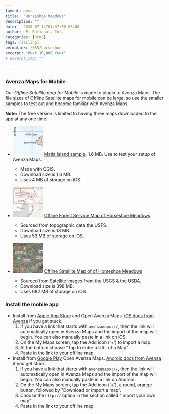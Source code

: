 ```yaml
---
layout: post
title:  "Horseshoe Meadows"
description: ""
date:   2020-07-14T01:37:00-08:00
author: ePi Rational, Inc.
categories: [htmc]
tags: [sailing]
permalink: /685/horseshoe
excerpt: "Over 10,000 feet"
# excerpt_img: ""

---
```



### Avenza Maps for Mobile

Our *Offline Satellite map for Mobile* is made to plugin to Avenza Maps.   The file sizes of Offline Satellite maps for mobile can be large, so use the smaller samples to test out and become familiar with Avenza Maps.

**Note:** The free version is limited to having three maps downloaded to the app at any one time.

* <img alt="Offline GeoPDF" src="/assets/img/avenza-matia.png" width="96" height="96" > [Matia Island sample](avenzamaps://s3-us-west-2.amazonaws.com/com.roblabs.yellow-dog/avenzamaps/tmp/ps/puget-sound-matia.tif), 1.6 MB.  Use to test your setup of Avenza Maps.
  * Made with QGIS.
  * Download size is 1.6 MB.
  * Uses 4 MB of storage on iOS.

* <img alt="Offline Forest Service" src="/assets/img/horseshoe-fstopo.png" width="96" height="96" > [Offline Forest Service Map of Horseshoe Meadows](avenzamaps://s3-us-west-2.amazonaws.com/com.roblabs.yellow-dog/avenzamaps/tmp/685/horseshoe-meadows-Forest-Service.tif)
  * Sourced from topographic data the USFS.
  * Download size is 18 MB.
  * Uses 53 MB of storage on iOS.

* <img alt="Offline Satellite" src="/assets/img/horseshoe-ortho.png" width="96" height="96" > [Offline Satellite Map of of Horseshoe Meadows](avenzamaps://s3-us-west-2.amazonaws.com/com.roblabs.yellow-dog/avenzamaps/tmp/685/horseshoe-meadows-Satellite.tif)
  * Sourced from Satellite images from the USGS & the USDA.
  * Download size is 398 MB.
  * Uses 682 MB of storage on iOS.


### Install the mobile app

* Install from [Apple App Store](https://apps.apple.com/us/app/avenza-maps/id388424049) and Open Avenza Maps.  [iOS docs from Avenza](https://support.avenzamaps.com/hc/en-us/articles/360035432331-Importing-maps-from-custom-locations) if you get stuck.
  1. If you have a link that starts with `avenzamaps://`, then the link will automatically open in Avenza Maps and the import of the map will begin.  You can also manually paste in a link on iOS:
    1. On the My Maps screen, tap the Add icon ('+') to import a map.
    1. At the bottom choose "Tap to enter a URL of a Map"
    1. Paste in the link to your offline map.
* Install from [Google Play](https://play.google.com/store/apps/details?id=com.Avenza) Open Avenza Maps.  [Android docs from Avenza](https://support.avenzamaps.com/hc/en-us/articles/360034714392-Importing-maps-from-custom-locations) if you get stuck.
  1. If you have a link that starts with `avenzamaps://`, then the link will automatically open in Avenza Maps and the import of the map will begin.  You can also manually paste in a link on Android:
    1. On the My Maps screen, tap the Add icon ('+'), a round, orange button, followed by "Download or import a map".
    1. Choose the `http://` option in the section called "Import your own map"
    1. Paste in the link to your offline map.
